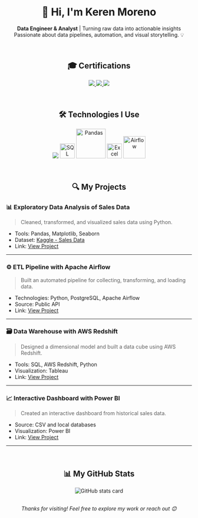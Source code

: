 <!-- Header -->
<h1 align="center">
  👋 Hi, I'm Keren Moreno
</h1>

<p align="center">
  <b>Data Engineer & Analyst</b> | Turning raw data into actionable insights  
  <br/>
  Passionate about data pipelines, automation, and visual storytelling. 💡
</p>

<br/>

<!-- Certifications -->
<h2 align="center">🎓 Certifications</h2>
<p  align="center">
  <a href="https://www.credly.com/badges/f8d23cac-187c-49c5-aa6c-10c68c4ac085?source=linked_in_profile" target="_blank">
    <img src="https://img.shields.io/badge/AZ--900-Microsoft-0078D4?style=for-the-badge&logo=microsoft&logoColor=white" />
  </a>
  <a href="https://learn.microsoft.com/en-us/users/kerenmoreno-5158/credentials/a9d690d9f0b2a8fc?ref=https%3A%2F%2Fwww.linkedin.com%2F" target="_blank">
    <img src="https://img.shields.io/badge/DP--900-Microsoft-0078D4?style=for-the-badge&logo=microsoft&logoColor=white" />
  </a>
  <a href="https://learn.microsoft.com/en-us/users/kerenmoreno-5158/credentials/754a633b777f6508?ref=https%3A%2F%2Fwww.linkedin.com%2F" target="_blank">
    <img src="https://img.shields.io/badge/AI--900-Microsoft-0078D4?style=for-the-badge&logo=microsoft&logoColor=white" />
  </a>
</p>
<br/>
<!-- Skills Section -->
<h2 align="center">🛠️ Technologies I Use</h2>

<p align="center">
  <img src="https://skillicons.dev/icons?i=python,git,docker,azure, gcp, aws,tableau" />
  <img src="https://cdn.jsdelivr.net/gh/devicons/devicon/icons/mysql/mysql-original.svg" width="40px" title="SQL"/>
  <img src="https://upload.wikimedia.org/wikipedia/commons/e/ed/Pandas_logo.svg" width="80px" title="Pandas"/>
  <img src="https://upload.wikimedia.org/wikipedia/commons/f/ff/Microsoft_Excel_2013-2019_logo.svg" width="40px" title="Excel"/>
  <img src="https://upload.wikimedia.org/wikipedia/commons/d/de/AirflowLogo.png" width="60px" title="Airflow"/>
</p>
<br/>

<!-- Projects Section -->
<h2 align="center">🔍 My Projects</h2>

### 📊 Exploratory Data Analysis of Sales Data 

> Cleaned, transformed, and visualized sales data using Python.
- Tools: Pandas, Matplotlib, Seaborn
- Dataset: [Kaggle - Sales Data](https://www.kaggle.com/dataset/sales-data-sample) 
- Link: [View Project](https://github.com/kerenmoreno/projeto-analise-vendas) 

---

### ⚙️ ETL Pipeline with Apache Airflow

> Built an automated pipeline for collecting, transforming, and loading data.
- Technologies: Python, PostgreSQL, Apache Airflow
- Source: Public API
- Link: [View Project](https://github.com/kerenmoreno/pipeline-airflow) 

---

### 🗃️ Data Warehouse with AWS Redshift

> Designed a dimensional model and built a data cube using AWS Redshift.
- Tools: SQL, AWS Redshift, Python
- Visualization: Tableau
- Link: [View Project](https://github.com/kerenmoreno/data-warehouse-redshift) 

---

### 📈 Interactive Dashboard with Power BI

> Created an interactive dashboard from historical sales data.
- Source: CSV and local databases
- Visualization: Power BI
- Link: [View Project](https://github.com/kerenmoreno/dashboard-powerbi) 

---

<br/>

<!-- GitHub Stats -->
<h2 align="center">📊 My GitHub Stats</h2>

<div align="center">
  <img src="https://github-readme-stats.vercel.app/api?username=kerenmoreno&show_icons=true&theme=radical" alt="GitHub stats card"/>
</div>

<br/>

<!-- Footer -->
<div align="center">
  <p><i>Thanks for visiting! Feel free to explore my work or reach out 😊</i></p>
</div>
